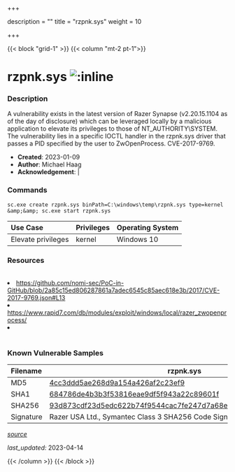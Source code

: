 +++

description = ""
title = "rzpnk.sys"
weight = 10

+++


{{< block "grid-1" >}}
{{< column "mt-2 pt-1">}}


# rzpnk.sys ![:inline](/images/twitter_verified.png) 


### Description

A vulnerability exists in the latest version of Razer Synapse (v2.20.15.1104 as of the day of disclosure) which can be leveraged locally by a malicious application to elevate its privileges to those of NT_AUTHORITY\SYSTEM. The vulnerability lies in a specific IOCTL handler in the rzpnk.sys driver that passes a PID specified by the user to ZwOpenProcess. CVE-2017-9769.

- **Created**: 2023-01-09
- **Author**: Michael Haag
- **Acknowledgement**:  | [](https://twitter.com/)

### Commands

```
sc.exe create rzpnk.sys binPath=C:\windows\temp\rzpnk.sys type=kernel &amp;&amp; sc.exe start rzpnk.sys
```

| Use Case | Privileges | Operating System | 
|:---- | ---- | ---- |
| Elevate privileges | kernel | Windows 10 |

### Resources
<br>
<li><a href="https://github.com/nomi-sec/PoC-in-GitHub/blob/2a85c15ed806287861a7adec6545c85aec618e3b/2017/CVE-2017-9769.json#L13">https://github.com/nomi-sec/PoC-in-GitHub/blob/2a85c15ed806287861a7adec6545c85aec618e3b/2017/CVE-2017-9769.json#L13</a></li>
<li><a href="https://www.rapid7.com/db/modules/exploit/windows/local/razer_zwopenprocess/">https://www.rapid7.com/db/modules/exploit/windows/local/razer_zwopenprocess/</a></li>
<li><a href=""></a></li>
<br>

### Known Vulnerable Samples

| Filename | rzpnk.sys |
|:---- | ---- | 
| MD5 | <a href="https://www.virustotal.com/gui/file/4cc3ddd5ae268d9a154a426af2c23ef9">4cc3ddd5ae268d9a154a426af2c23ef9</a> |
| SHA1 | <a href="https://www.virustotal.com/gui/file/684786de4b3b3f53816eae9df5f943a22c89601f">684786de4b3b3f53816eae9df5f943a22c89601f</a> |
| SHA256 | <a href="https://www.virustotal.com/gui/file/93d873cdf23d5edc622b74f9544cac7fe247d7a68e1e2a7bf2879fad97a3ae63">93d873cdf23d5edc622b74f9544cac7fe247d7a68e1e2a7bf2879fad97a3ae63</a> |
| Signature | Razer USA Ltd., Symantec Class 3 SHA256 Code Signing CA, VeriSign   |


[*source*](https://github.com/magicsword-io/LOLDrivers/tree/main/yaml/rzpnk.yaml)

*last_updated:* 2023-04-14








{{< /column >}}
{{< /block >}}
